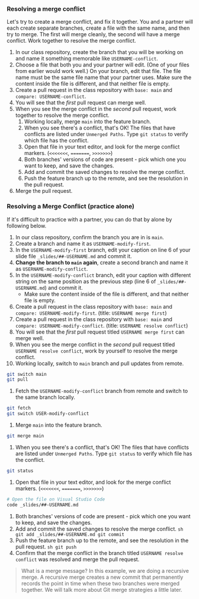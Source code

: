 ### Resolving a merge conflict

Let's try to create a merge conflict, and fix it together. You and a partner will each create separate branches, create a file with the same name, and then try to merge. The first will merge cleanly, the second will have a merge conflict. Work together to resolve the merge conflict.

1. In our class repository, create the branch that you will be working on and name it something memorable like `USERNAME-conflict`.
1. Choose a file that both you and your partner will edit. (One of your files from earlier would work well.) On your branch, edit that file. The file name must be the same file name that your partner uses. Make sure the content inside the file is different, and that neither file is empty.
1. Create a pull request in the class repository with `base: main` and `compare: USERNAME-conflict`.
1. You will see that the _first_ pull request can merge well.
1. When you see the merge conflict in the _second_ pull request, work together to resolve the merge conflict.
    1. Working locally, merge `main` into the feature branch.
    1. When you see there's a conflict, that's OK! The files that have conflicts are listed under `Unmerged Paths`. Type `git status` to verify which file has the conflict.
    1. Open that file in your text editor, and look for the merge conflict markers. (`<<<<<<<`, `=======`, `>>>>>>>`)
    1. Both branches' versions of code are present - pick which one you want to keep, and save the changes.
    1. Add and commit the saved changes to resolve the merge conflict.
    1. Push the feature branch up to the remote, and see the resolution in the pull request.
1. Merge the pull request.

### Resolving a Merge Conflict (practice alone)

If it's difficult to practice with a partner, you can do that by alone by following below.

1. In our class repository, confirm the branch you are in is `main`.
1. Create a branch and name it as `USERNAME-modify-first`.
1. In the `USERNAME-modify-first` branch, edit your caption on line 6 of your slide file `_slides/##-USERNAME.md` and commit it.
1. **Change the branch to `main` again**, create a second branch and name it as `USERNAME-modify-conflict`.
1. In the `USERNAME-modify-conflict` branch, edit your caption with different string on the same position as the previous step (line 6 of `_slides/##-USERNAME.md`) and commit it.
   - Make sure the content inside of the file is different, and that neither file is empty.
1. Create a pull request in the class repository with `base: main` and `compare: USERNAME-modify-first`. (title: `USERNAME merge first`)
1. Create a pull request in the class repository with `base: main` and `compare: USERNAME-modify-conflict`. (title: `USERNAME resolve conflict`)
1. You will see that the _first_ pull request titled `USERNAME merge first` can merge well.
1.  When you see the merge conflict in the _second_ pull request titled `USERNAME resolve conflict`, work by yourself to resolve the merge conflict.
   1. Working locally, switch to `main` branch and pull updates from remote.
   ```sh
   git switch main
   git pull
   ```
   1. Fetch the `USERNAME-modify-conflict` branch from remote and switch to the same branch locally.
   ```sh
   git fetch
   git switch USER-modify-conflict
   ```
   1. Merge `main` into the feature branch.
   ```sh
   git merge main
   ```
   1. When you see there's a conflict, that's OK! The files that have conflicts are listed under `Unmerged Paths`. Type `git status` to verify which file has the conflict.
   ```sh
   git status
   ```
   1. Open that file in your text editor, and look for the merge conflict markers. (`<<<<<<<`, `=======`, `>>>>>>>`)
   ```sh
   # Open the file on Visual Studio Code
   code _slides/##-USERNAME.md
   ```
   1. Both branches' versions of code are present - pick which one you want to keep, and save the changes.
   1. Add and commit the saved changes to resolve the merge conflict.
    ```sh
    git add _slides/##-USERNAME.md
    git commit
    ```
   1. Push the feature branch up to the remote, and see the resolution in the pull request.
    ```sh
    git push
    ```
1. Confirm that the merge conflict in the branch titled `USERNAME resolve conflict` was resolved and merge the pull request.

> What is a merge message? In this example, we are doing a recursive merge. A recursive merge creates a new commit that permanently records the point in time when these two branches were merged together. We will talk more about Git merge strategies a little later.
